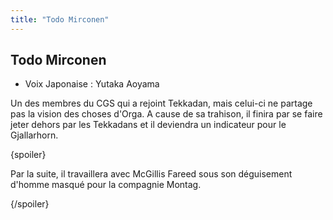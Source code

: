 ```yaml
---
title: "Todo Mirconen"
---
```


Todo Mirconen
-------------





* Voix Japonaise : Yutaka Aoyama


Un des membres du CGS qui a rejoint Tekkadan, mais celui-ci ne partage pas la vision des choses d'Orga. A cause de sa trahison, il finira par se faire jeter dehors par les Tekkadans et il deviendra un indicateur pour le Gjallarhorn. 


{spoiler}


Par la suite, il travaillera avec McGillis Fareed sous son déguisement d'homme masqué pour la compagnie Montag.


{/spoiler}

